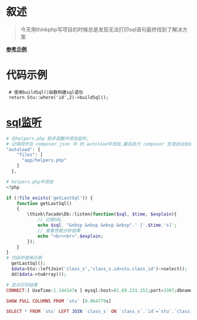 # 叙述

> 今天用thinkphp写项目的时候总是发现无法打印sql语句最终找到了解决方案			

[**参考示例**](https://learnku.com/articles/38153)

# 代码示例

```shell
 # 使用buildSql()函数构建sql语句
 return Stu::where('id',2)->buildSql();
```

# [sql监听](https://www.php.cn/phpkj/thinkphp/469666.html)

```php
# 在helpers.php 助手函数中添加监听,
# 记得同步在 composer.json 中 的 autoload中添加,最后执行 composer 生成自动加载,执行命令 composer dump-autoload
"autoload": {
    "files": [
      "app/helpers.php"
    ]
  },

# helpers.php中添加
<?php

if (!file_exists('getLastSql')) {
    function getLastSql()
    {
        \think\facade\Db::listen(function($sql, $time, $explain){
            // 记录SQL
            echo $sql. "&nbsp &nbsp &nbsp &nbsp".' ['.$time.'s]';
            // 查看性能分析结果
            echo "<br><br>".$explain;
        });
    }
}
# 代码中使用示例
  getLastSql();
  $data=Stu::leftJoin('class_s','class_s.id=stu.class_id')->select();
  dd($data->toArray());

# 显示打印结果
CONNECT:[ UseTime:1.144147s ] mysql:host=81.69.231.252;port=3307;dbname=laravel_study;charset=utf8 [1,645,089,922.679819s]

SHOW FULL COLUMNS FROM `stu` [0.064779s]

SELECT * FROM `stu` LEFT JOIN `class_s` ON `class_s`.`id`=`stu`.`class_id` [0.063153s] # 这一行就是显示的原生sql语句用于调试

```


